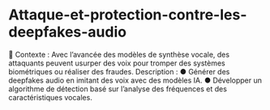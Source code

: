 # Attaque-et-protection-contre-les-deepfakes-audio
📌 Contexte : Avec l’avancée des modèles de synthèse vocale, des attaquants peuvent
usurper des voix pour tromper des systèmes biométriques ou réaliser des fraudes.
Description :
● Générer des deepfakes audio en imitant des voix avec des modèles IA.
● Développer un algorithme de détection basé sur l’analyse des fréquences et des
caractéristiques vocales.
